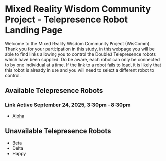 ﻿# Mixed Reality Wisdom Community Project - Telepresence Robot Landing Page

Welcome to the Mixed Reality Wisdom Community Project (WisComm). Thank you for your participation in this study, in this webpage you will be able to find links allowing you to control the Double3 Telepresence robots which have been supplied. 
Do be aware, each robot can only be connected to by one individual at a time. If the link to a robot fails to load, it is likely that this robot is already in use and you will need to select a different robot to control.

## Available Telepresence Robots

### Link Active September 24, 2025, 3:30pm - 8:30pm
* [Alpha](https://drive.doublerobotics.com/?tls=DeGnxETFgOkCKfImeJWKYgTIa)

## Unavailable Telepresence Robots
* Beta
* Delta
* Happy

